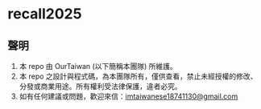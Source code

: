 # recall2025

## 聲明
1. 本 repo 由 OurTaiwan (以下簡稱本團隊) 所維護。
1. 本 repo 之設計與程式碼，為本團隊所有，僅供查看，禁止未經授權的修改、分發或商業用途。所有權利受法律保護，違者必究。
1. 如有任何建議或問題，歡迎來信：<imtaiwanese18741130@gmail.com>
